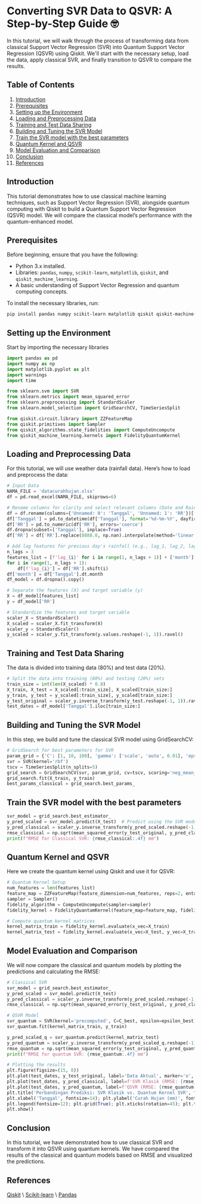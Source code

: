 # Converting SVR Data to QSVR: A Step-by-Step Guide 🤓

In this tutorial, we will walk through the process of transforming data from classical Support Vector Regression (SVR) into Quantum Support Vector Regression (QSVR) using Qiskit. We'll start with the necessary setup, load the data, apply classical SVR, and finally transition to QSVR to compare the results.

## Table of Contents
1. [Introduction](#introduction)
2. [Prerequisites](#prerequisites)
3. [Setting up the Environment](#setting-up-the-environment)
4. [Loading and Preprocessing Data](#loading-and-preprocessing-data)
5. [Training and Test Data Sharing](#training-and-test-data-sharing)
6. [Building and Tuning the SVR Model](#building-and-tuning-the-svr-model)
7. [Train the SVR model with the best parameters](#train-the-svr-model-with-the-best-parameters)
8. [Quantum Kernel and QSVR](#quantum-kernel-and-qsvr)
9. [Model Evaluation and Comparison](#model-evaluation-and-comparison)
10. [Conclusion](#conclusion)
11. [References](#references)

## Introduction
This tutorial demonstrates how to use classical machine learning techniques, such as Support Vector Regression (SVR), alongside quantum computing with Qiskit to build a Quantum Support Vector Regression (QSVR) model. We will compare the classical model’s performance with the quantum-enhanced model.

## Prerequisites
Before beginning, ensure that you have the following:
- Python 3.x installed.
- Libraries: `pandas`, `numpy`, `scikit-learn`, `matplotlib`, `qiskit`, and `qiskit_machine_learning`.
- A basic understanding of Support Vector Regression and quantum computing concepts.

To install the necessary libraries, run:

```bash
pip install pandas numpy scikit-learn matplotlib qiskit qiskit-machine-learning
```

## Setting up the Environment
Start by importing the necessary libraries
```python
import pandas as pd
import numpy as np
import matplotlib.pyplot as plt
import warnings
import time

from sklearn.svm import SVR
from sklearn.metrics import mean_squared_error
from sklearn.preprocessing import StandardScaler
from sklearn.model_selection import GridSearchCV, TimeSeriesSplit

from qiskit.circuit.library import ZZFeatureMap
from qiskit.primitives import Sampler
from qiskit_algorithms.state_fidelities import ComputeUncompute
from qiskit_machine_learning.kernels import FidelityQuantumKernel
```
## Loading and Preprocessing Data
For this tutorial, we will use weather data (rainfall data). Here’s how to load and preprocess the data:
```python
# Input Data    
NAMA_FILE = 'datacurahhujan.xlsx'
df = pd.read_excel(NAMA_FILE, skiprows=6)

# Rename columns for clarity and select relevant columns (Date and Rainfall)
df = df.rename(columns={'Unnamed: 0': 'Tanggal', 'Unnamed: 1': 'RR'})[['Tanggal', 'RR']]
df['Tanggal'] = pd.to_datetime(df['Tanggal'], format='%d-%m-%Y', dayfirst=True, errors='coerce')
df['RR'] = pd.to_numeric(df['RR'], errors='coerce')
df.dropna(subset=['Tanggal'], inplace=True)
df['RR'] = df['RR'].replace(8888.0, np.nan).interpolate(method='linear').fillna(0) # Replace invalid values and interpolate missing data

# Add lag features for previous day's rainfall (e.g., lag_1, lag_2, lag_3) and month
n_lags = 3 
features_list = [f'lag_{i}' for i in range(1, n_lags + 1)] + ['month'] # where these 4 lags will become qubits in QSVR
for i in range(1, n_lags + 1):
    df[f'lag_{i}'] = df['RR'].shift(i)
df['month'] = df['Tanggal'].dt.month
df_model = df.dropna().copy()

# Separate the features (X) and target variable (y)
X = df_model[features_list]
y = df_model['RR']

# Standardize the features and target variable
scaler_X = StandardScaler()
X_scaled = scaler_X.fit_transform(X)
scaler_y = StandardScaler()
y_scaled = scaler_y.fit_transform(y.values.reshape(-1, 1)).ravel()
```

## Training and Test Data Sharing
The data is divided into training data (80%) and test data (20%).
```python
# Split the data into training (80%) and testing (20%) sets
train_size = int(len(X_scaled) * 0.8)
X_train, X_test = X_scaled[:train_size], X_scaled[train_size:]
y_train, y_test = y_scaled[:train_size], y_scaled[train_size:]
y_test_original = scaler_y.inverse_transform(y_test.reshape(-1, 1)).ravel()
test_dates = df_model['Tanggal'].iloc[train_size:]
```

## Building and Tuning the SVR Model
In this step, we build and tune the classical SVR model using GridSearchCV:
```python
# GridSearch for best parameters for SVR
param_grid = {'C': [1, 10, 100], 'gamma': ['scale', 'auto', 0.01], 'epsilon': [0.01, 0.1]}
svr = SVR(kernel='rbf')
tscv = TimeSeriesSplit(n_splits=5)
grid_search = GridSearchCV(svr, param_grid, cv=tscv, scoring='neg_mean_squared_error', n_jobs=-1, verbose=0)
grid_search.fit(X_train, y_train)
best_params_classical = grid_search.best_params_
```

## Train the SVR model with the best parameters
```python
svr_model = grid_search.best_estimator_
y_pred_scaled = svr_model.predict(X_test)  # Predict using the SVR model
y_pred_classical = scaler_y.inverse_transform(y_pred_scaled.reshape(-1, 1)).ravel() 
rmse_classical = np.sqrt(mean_squared_error(y_test_original, y_pred_classical)) 
print(f"RMSE for Classical SVR: {rmse_classical:.4f} mm")
```

## Quantum Kernel and QSVR
Here we create the quantum kernel using Qiskit and use it for QSVR:
```python
# Quantum Kernel Setup
num_features = len(features_list) 
feature_map = ZZFeatureMap(feature_dimension=num_features, reps=2, entanglement='linear')  # Create quantum feature map
sampler = Sampler()
fidelity_algorithm = ComputeUncompute(sampler=sampler)
fidelity_kernel = FidelityQuantumKernel(feature_map=feature_map, fidelity=fidelity_algorithm)

# Compute quantum kernel matrices
kernel_matrix_train = fidelity_kernel.evaluate(x_vec=X_train)
kernel_matrix_test = fidelity_kernel.evaluate(x_vec=X_test, y_vec=X_train)
```

## Model Evaluation and Comparison
We will now compare the classical and quantum models by plotting the predictions and calculating the RMSE:
```python
# Classical SVR
svr_model = grid_search.best_estimator_
y_pred_scaled = svr_model.predict(X_test)
y_pred_classical = scaler_y.inverse_transform(y_pred_scaled.reshape(-1, 1)).ravel()
rmse_classical = np.sqrt(mean_squared_error(y_test_original, y_pred_classical))

# QSVR Model
svr_quantum = SVR(kernel='precomputed', C=C_best, epsilon=epsilon_best)
svr_quantum.fit(kernel_matrix_train, y_train)

y_pred_scaled_q = svr_quantum.predict(kernel_matrix_test)
y_pred_quantum = scaler_y.inverse_transform(y_pred_scaled_q.reshape(-1, 1)).ravel()
rmse_quantum = np.sqrt(mean_squared_error(y_test_original, y_pred_quantum))
print(f"RMSE for quantum SVR: {rmse_quantum:.4f} mm")

# Plotting the results
plt.figure(figsize=(15, 8))
plt.plot(test_dates, y_test_original, label='Data Aktual', marker='o', linestyle='-', color='black', linewidth=2)
plt.plot(test_dates, y_pred_classical, label=f'SVR Klasik (RMSE: {rmse_classical:.2f})', linestyle='--', color='red')
plt.plot(test_dates, y_pred_quantum, label=f'QSVR (RMSE: {rmse_quantum:.2f})', linestyle='-.', color='green', linewidth=2.5)
plt.title('Perbandingan Prediksi: SVR Klasik vs. Quantum Kernel SVR', fontsize=18)
plt.xlabel('Tanggal', fontsize=14); plt.ylabel('Curah Hujan (mm)', fontsize=14)
plt.legend(fontsize=12); plt.grid(True); plt.xticks(rotation=45); plt.tight_layout()
plt.show()
```

## Conclusion
In this tutorial, we have demonstrated how to use classical SVR and transform it into QSVR using quantum kernels. We have compared the results of the classical and quantum models based on RMSE and visualized the predictions.

## References
[Qiskit](https://quantum.cloud.ibm.com/docs/en) \\
[Scikit-learn](https://scikit-learn.org/stable/) \\
[Pandas](https://pandas.pydata.org/docs/user_guide/index.html)

